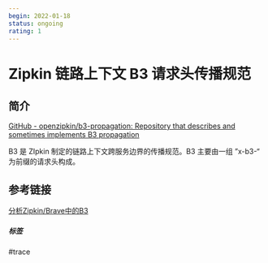 ```yaml
---
begin: 2022-01-18
status: ongoing
rating: 1
---
```


# Zipkin 链路上下文 B3 请求头传播规范
## 简介
[GitHub - openzipkin/b3-propagation: Repository that describes and sometimes implements B3 propagation](https://github.com/openzipkin/b3-propagation)

B3 是 ZIpkin 制定的链路上下文跨服务边界的传播规范。B3 主要由一组 ”x-b3-“ 为前缀的请求头构成。

## 参考链接

[分析Zipkin/Brave中的B3](http://www.360doc.com/content/21/0111/14/39821762_956315245.shtml)

##### 标签
#trace 